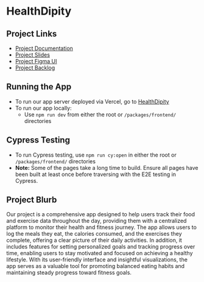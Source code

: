 # HealthDipity

## Project Links
- [Project Documentation](https://docs.google.com/document/d/1nIEEaSOxsq0V9_OaPKZXaw89KOQS8cKBZv3WAUZAVO4/edit?usp=sharing)
- [Project Slides](https://docs.google.com/presentation/d/1L3yZdEM5MsWQwK13vFp05U1uRBFcyySOOASohRW1c5w/edit?usp=sharing)
- [Project Figma UI](https://www.figma.com/proto/4FJy8DZYwZOvkl9iPe4cCV/%40shadcn%2Fui---Design-System-(Community)?node-id=111-329&node-type=canvas&t=EWRjZ979qTBB7xy2-0&scaling=min-zoom&content-scaling=fixed&page-id=2%3A287&starting-point-node-id=111%3A329)
- [Project Backlog](https://github.com/users/qthenos/projects/3/views/1)

## Running the App
- To run our app server deployed via Vercel, go to [HealthDipity](https://healthdipity.vercel.app/)
- To run our app locally:
  - Use `npm run dev` from either the root or `/packages/frontend/` directories

## Cypress Testing
- To run Cypress testing, use `npm run cy:open` in either the root or `/packages/frontend/` directories
- **Note:** Some of the pages take a long time to build. Ensure all pages have been built at least once before traversing with the E2E testing in Cypress.

## Project Blurb
Our project is a comprehensive app designed to help users track their food and exercise data throughout the day, providing them with a centralized platform to monitor their health and fitness journey. The app allows users to log the meals they eat, the calories consumed, and the exercises they complete, offering a clear picture of their daily activities. In addition, it includes features for setting personalized goals and tracking progress over time, enabling users to stay motivated and focused on achieving a healthy lifestyle. With its user-friendly interface and insightful visualizations, the app serves as a valuable tool for promoting balanced eating habits and maintaining steady progress toward fitness goals.
